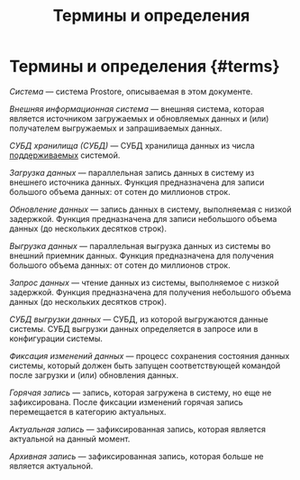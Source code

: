 ﻿---
layout: default
title: Термины и определения
nav_order: 1
parent: Введение
has_children: false
has_toc: false
---

# Термины и определения {#terms}

_Система_ — система Prostore, описываемая в этом документе.

_Внешняя информационная система_ — внешняя система, которая является источником загружаемых и обновляемых данных и 
(или) получателем выгружаемых и запрашиваемых данных.

_СУБД хранилища (СУБД)_ — СУБД хранилища данных из числа [поддерживаемых](../supported_DBMS/supported_DBMS.md) системой.

_Загрузка данных_ — параллельная запись данных в систему из внешнего источника данных. Функция предназначена 
для записи большого объема данных: от сотен до миллионов строк.

_Обновление данных_ — запись данных в систему, выполняемая с низкой задержкой.
Функция предназначена для записи небольшого объема данных (до нескольких десятков строк).

_Выгрузка данных_ — параллельная выгрузка данных из системы во внешний приемник данных. Функция предназначена 
для получения большого объема данных: от сотен до миллионов строк.

_Запрос данных_ — чтение данных из системы, выполняемое с низкой задержкой. Функция предназначена 
для получения небольшого объема данных (до нескольких десятков строк).

_СУБД выгрузки данных_ — СУБД, из которой выгружаются данные системы. СУБД выгрузки данных определяется
в запросе или в конфигурации системы.

_Фиксация изменений данных_ — процесс сохранения состояния данных системы, который должен быть запущен соответствующей 
командой после загрузки и (или) обновления данных.

_Горячая запись_ — запись, которая загружена в систему, но еще не зафиксирована. После фиксации изменений 
горячая запись перемещается в категорию актуальных.

_Актуальная запись_ — зафиксированная запись, которая является актуальной на данный момент.

_Архивная запись_ — зафиксированная запись, которая больше не является актуальной.